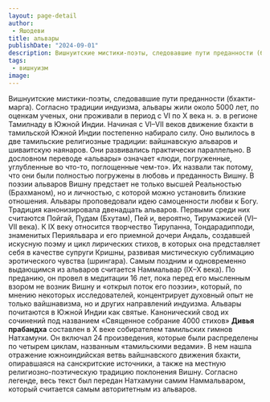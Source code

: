 ```yaml
---
layout: page-detail
author:
 - Яшодеви
title: альвары
publishDate: "2024-09-01"
description: Вишнуитские мистики-поэты, следовавшие пути преданности (бхакти-марга).
tags:
 - вишнуизм
image: 
---
```


Вишнуитские мистики-поэты, следовавшие пути преданности (бхакти-марга).
Согласно традиции индуизма, альвары жили около 5000 лет, по оценкам ученых, они проживали в период с VI по X века н. э. в регионе Тамилнаду в Южной Индии. Начиная с VI–VII веков движение бхакти в тамильской Южной Индии постепенно набирало силу. Оно вылилось в две тамильские религиозные традиции: вайшнавскую альваров и шиваитскую наянаров. Они развивались практически параллельно.
В дословном переводе «альвары» означает «люди, погруженные, углубленные во что-то, поглощенные чем-то». Их назвали так потому, что они были полностью погружены в любовь и преданность Вишну. В поэзии альваров Вишну предстает не только высшей Реальностью (Брахманом), но и личностью, с которой можно установить близкие отношения. Альвары проповедовали идею самоценности любви к Богу.
Традиция канонизировала двенадцать альваров. Первыми среди них считаются Пойгай, Пудам (Бхутам), Пей и, вероятно, Тирумажисей (VI–VII века). К IX веку относится творчество Тирупанна, Тондарадипподи, знаменитых Перияльвара и его приемной дочери Андаль, создавшей искусную поэму и цикл лирических стихов, в которых она представляет себя в качестве супруги Кришны, развивая мистическую сублимацию эротического чувства (шрингара). Самым поздним и одновременно выдающимся из альваров считается Наммальвар (IX–X века). По преданию, он провел в медитации 16 лет, пока перед его мысленным взором не возник Вишну и «открыл поток его поэзии», который, по мнению некоторых исследователей, концентрирует духовный опыт не только вайшнавизма, но и других направлений индуизма.
Альвары почитаются в Южной Индии как святые. Канонический свод их сочинений под названием «Священное собрание 4000 стихов» __Дивья прабандха__ составлен в X веке собирателем тамильских гимнов Натхамуни. Он включал 24 произведения, которые были распределены по четырем циклам, названным «тамильскими ведами». В нем нашла отражение южноиндийская ветвь вайшнавского движения бхакти, опиравшаяся на санскритские источники, а также на местную религиозно-поэтическую традицию поклонения Вишну. Согласно легенде, весь текст был передан Натхамуни самим Наммальваром, который считается самым авторитетным из альваров.

